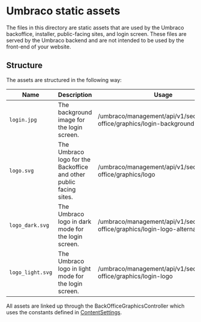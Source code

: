 # Umbraco static assets

The files in this directory are static assets that are used by the Umbraco backoffice, installer, public-facing sites, and login screen. These files are served by the Umbraco backend and are not intended to be used by the front-end of your website.

## Structure

The assets are structured in the following way:

| Name | Description                                                        | Usage                                                                           |
| ---- |--------------------------------------------------------------------|---------------------------------------------------------------------------------|
| `login.jpg` | The background image for the login screen.                         | /umbraco/management/api/v1/security/back-office/graphics/login-background       |
| `logo.svg` | The Umbraco logo for the Backoffice and other public facing sites. | /umbraco/management/api/v1/security/back-office/graphics/logo                   |
| `logo_dark.svg` | The Umbraco logo in dark mode for the login screen.                | /umbraco/management/api/v1/security/back-office/graphics/login-logo-alternative |
| `logo_light.svg` | The Umbraco logo in light mode for the login screen.               | /umbraco/management/api/v1/security/back-office/graphics/login-logo             |

All assets are linked up through the BackOfficeGraphicsController which uses the constants defined in [ContentSettings](../../../../Umbraco.Core/Configuration/Models/ContentSettings.cs).
